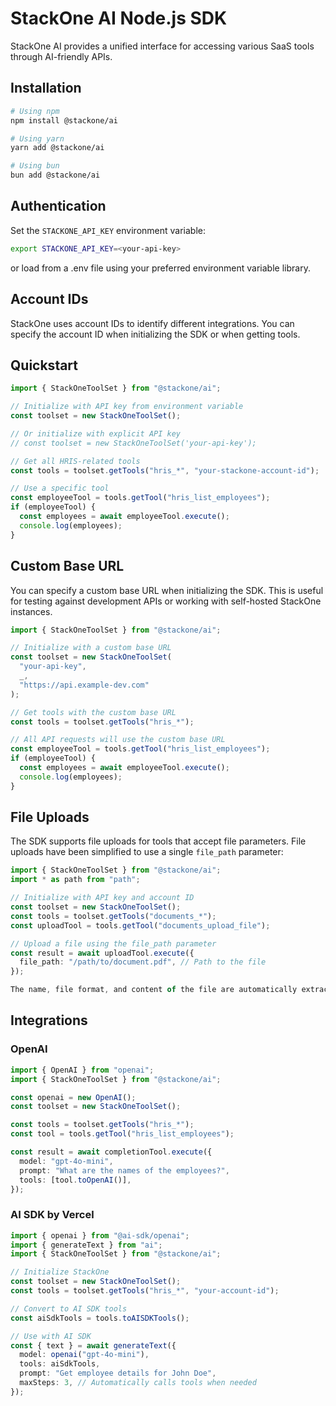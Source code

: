 # StackOne AI Node.js SDK

StackOne AI provides a unified interface for accessing various SaaS tools through AI-friendly APIs.

## Installation

```bash
# Using npm
npm install @stackone/ai

# Using yarn
yarn add @stackone/ai

# Using bun
bun add @stackone/ai
```

## Authentication

Set the `STACKONE_API_KEY` environment variable:

```bash
export STACKONE_API_KEY=<your-api-key>
```

or load from a .env file using your preferred environment variable library.

## Account IDs

StackOne uses account IDs to identify different integrations. You can specify the account ID when initializing the SDK or when getting tools.

## Quickstart

```typescript
import { StackOneToolSet } from "@stackone/ai";

// Initialize with API key from environment variable
const toolset = new StackOneToolSet();

// Or initialize with explicit API key
// const toolset = new StackOneToolSet('your-api-key');

// Get all HRIS-related tools
const tools = toolset.getTools("hris_*", "your-stackone-account-id");

// Use a specific tool
const employeeTool = tools.getTool("hris_list_employees");
if (employeeTool) {
  const employees = await employeeTool.execute();
  console.log(employees);
}
```

## Custom Base URL

You can specify a custom base URL when initializing the SDK. This is useful for testing against development APIs or working with self-hosted StackOne instances.

```typescript
import { StackOneToolSet } from "@stackone/ai";

// Initialize with a custom base URL
const toolset = new StackOneToolSet(
  "your-api-key",
  _,
  "https://api.example-dev.com"
);

// Get tools with the custom base URL
const tools = toolset.getTools("hris_*");

// All API requests will use the custom base URL
const employeeTool = tools.getTool("hris_list_employees");
if (employeeTool) {
  const employees = await employeeTool.execute();
  console.log(employees);
}
```

## File Uploads

The SDK supports file uploads for tools that accept file parameters. File uploads have been simplified to use a single `file_path` parameter:

```typescript
import { StackOneToolSet } from "@stackone/ai";
import * as path from "path";

// Initialize with API key and account ID
const toolset = new StackOneToolSet();
const tools = toolset.getTools("documents_*");
const uploadTool = tools.getTool("documents_upload_file");

// Upload a file using the file_path parameter
const result = await uploadTool.execute({
  file_path: "/path/to/document.pdf", // Path to the file
});

The name, file format, and content of the file are automatically extracted from the path.
```

## Integrations

### OpenAI

```typescript
import { OpenAI } from "openai";
import { StackOneToolSet } from "@stackone/ai";

const openai = new OpenAI();
const toolset = new StackOneToolSet();

const tools = toolset.getTools("hris_*");
const tool = tools.getTool("hris_list_employees");

const result = await completionTool.execute({
  model: "gpt-4o-mini",
  prompt: "What are the names of the employees?",
  tools: [tool.toOpenAI()],
});
```

### AI SDK by Vercel

```typescript
import { openai } from "@ai-sdk/openai";
import { generateText } from "ai";
import { StackOneToolSet } from "@stackone/ai";

// Initialize StackOne
const toolset = new StackOneToolSet();
const tools = toolset.getTools("hris_*", "your-account-id");

// Convert to AI SDK tools
const aiSdkTools = tools.toAISDKTools();

// Use with AI SDK
const { text } = await generateText({
  model: openai("gpt-4o-mini"),
  tools: aiSdkTools,
  prompt: "Get employee details for John Doe",
  maxSteps: 3, // Automatically calls tools when needed
});
```
